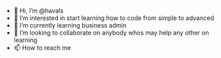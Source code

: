 - 👋 Hi, I’m @havals
- 👀 I’m interested in start learning how to code from simple to advanced
- 🌱 I’m currently learning business admin
- 💞️ I’m looking to collaborate on anybody whos may help any other on learning
- 📫 How to reach me 

<!---
havals/havals is a ✨ special ✨ repository because its `README.md` (this file) appears on your GitHub profile.
You can click the Preview link to take a look at your changes.
--->
